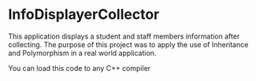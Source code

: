 # InfoDisplayerCollector
This application displays a student and staff members information after collecting. The purpose of this project was to apply the use of  Inheritance and Polymorphism in a real world application.

You can load this code to any C++ compiler
